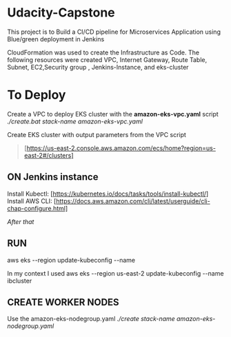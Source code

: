 # Udacity-Capstone
This project is to Build a CI/CD pipeline for Microservices Application using Blue/green deployment in Jenkins

CloudFormation was used to create the Infrastructure as Code. The following resources were created VPC, Internet Gateway, Route Table, Subnet, EC2,Security group , Jenkins-Instance, and eks-cluster


# To Deploy

Create a VPC to deploy EKS cluster with the **amazon-eks-vpc.yaml** script
_./create.bat stack-name amazon-eks-vpc.yaml_

Create EKS cluster with output parameters from the VPC script
> [https://us-east-2.console.aws.amazon.com/ecs/home?region=us-east-2#/clusters]

## ON Jenkins instance 
Install Kubectl: [https://kubernetes.io/docs/tasks/tools/install-kubectl/]
Install AWS CLI: [https://docs.aws.amazon.com/cli/latest/userguide/cli-chap-configure.html]

_After that_
## RUN
aws eks --region <region> update-kubeconfig --name <clusterName>

In my context I used
aws eks --region us-east-2 update-kubeconfig --name ibcluster

## CREATE WORKER NODES
Use the amazon-eks-nodegroup.yaml
_./create stack-name amazon-eks-nodegroup.yaml_


